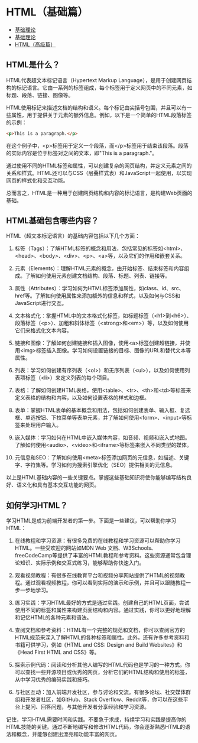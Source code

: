 # HTML（基础篇）

- [基础理论](basic_theory.md)
- [基础理论](basic_action.md)
- [HTML（高级篇）](./advanced/index0.md)

## HTML是什么？
HTML代表超文本标记语言（Hypertext Markup Language），是用于创建网页结构的标记语言。它由一系列的标签组成，每个标签用于定义网页中的不同元素，如标题、段落、链接、图像等。

HTML使用标记来描述文档的结构和语义。每个标记由尖括号包围，并且可以有一些属性，用于提供关于元素的额外信息。例如，以下是一个简单的HTML段落标签的示例：

``` html
<p>This is a paragraph.</p>
```
在这个例子中，\<p\>标签用于定义一个段落，而\</p\>标签用于结束该段落。段落的实际内容是位于标签对之间的文本，即"This is a paragraph."。

通过使用不同的HTML标签和属性，可以创建复杂的网页结构，并定义元素之间的关系和样式。HTML还可以与CSS（层叠样式表）和JavaScript一起使用，以实现网页的样式化和交互功能。

总而言之，HTML是一种用于创建网页结构和内容的标记语言，是构建Web页面的基础。

## HTML基础包含哪些内容？
HTML（超文本标记语言）的基础内容包括以下几个方面：

1. 标签（Tags）：了解HTML标签的概念和用法，包括常见的标签如\<html\>、\<head\>、\<body\>、\<div\>、\<p\>、\<a\>等，以及它们的作用和嵌套关系。

2. 元素（Elements）：理解HTML元素的概念，由开始标签、结束标签和内容组成。了解如何使用元素创建文档结构、段落、标题、列表、链接等。

3. 属性（Attributes）：学习如何为HTML标签添加属性，如class、id、src、href等。了解如何使用属性来添加额外的信息和样式，以及如何与CSS和JavaScript进行交互。

4. 文本格式化：掌握HTML中的文本格式化标签，如标题标签（\<h1\>到\<h6\>）、段落标签（\<p\>）、加粗和斜体标签（\<strong\>和\<em\>）等，以及如何使用它们来格式化文本内容。

5. 链接和图像：了解如何创建链接和插入图像，使用\<a\>标签创建超链接，并使用\<img\>标签插入图像。学习如何设置链接的目标、图像的URL和替代文本等属性。

6. 列表：学习如何创建有序列表（\<ol\>）和无序列表（\<ul\>），以及如何使用列表项标签（\<li\>）来定义列表的每个项目。

7. 表格：了解如何创建HTML表格，使用\<table\>、\<tr\>、\<th\>和\<td\>等标签来定义表格的结构和内容，以及如何设置表格的样式和边框。

8. 表单：掌握HTML表单的基本概念和用法，包括如何创建表单、输入框、复选框、单选按钮、下拉菜单等表单元素，并了解如何使用\<form\>、\<input\>等标签来处理用户输入。

9. 嵌入媒体：学习如何在HTML中嵌入媒体内容，如音频、视频和嵌入式地图。了解如何使用\<audio\>、\<video\>和\<iframe\>等标签来嵌入不同类型的媒体。

10. 元信息和SEO：了解如何使用\<meta\>标签添加网页的元信息，如描述、关键字、字符集等。学习如何为搜索引擎优化（SEO）提供相关的元信息。

以上是HTML基础内容的一些关键要点。掌握这些基础知识将使你能够编写结构良好、语义化和具有基本交互功能的网页。

## 如何学习HTML？
学习HTML是成为前端开发者的第一步。下面是一些建议，可以帮助你学习HTML：

1. 在线教程和学习资源：有很多免费的在线教程和学习资源可以帮助你学习HTML。一些受欢迎的网站如MDN Web 文档、W3Schools、freeCodeCamp等提供了丰富的HTML教程和参考资料。这些资源通常包含理论知识、实际示例和交互式练习，能够帮助你快速入门。

2. 观看视频教程：有很多在线教育平台和视频分享网站提供了HTML的视频教程。通过观看视频教程，你可以看到实际的演示和示例，并且可以跟随教程一步一步地学习。

3. 练习实践：学习HTML最好的方式是通过实践。创建自己的HTML页面，尝试使用不同的标签和属性来构建页面结构和内容。通过实践，你可以更好地理解和记忆HTML的各种元素和语法。

4. 查阅文档和参考资料：HTML有一个完整的规范和文档，你可以查阅官方的HTML规范来深入了解HTML的各种标签和属性。此外，还有许多参考资料和书籍可供学习，例如《HTML and CSS: Design and Build Websites》和《Head First HTML and CSS》等。

5. 探索示例代码：阅读和分析其他人编写的HTML代码也是学习的一种方式。你可以查找一些开源项目或优秀的网页，分析它们的HTML结构和使用的标签，从中学习优秀的编码实践和技巧。

6. 与社区互动：加入前端开发社区，参与讨论和交流。有很多论坛、社交媒体群组和开发者社区，如GitHub、Stack Overflow、Reddit等，你可以在这些平台上提问、回答问题，与其他开发者分享经验和学习资源。

记住，学习HTML需要时间和实践。不要急于求成，持续学习和实践是提高你的HTML技能的关键。通过不断地编写和修改HTML代码，你会逐渐熟悉HTML的语法和概念，并能够创建出漂亮和功能丰富的网页。
